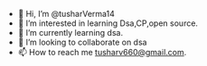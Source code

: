 - 👋 Hi, I’m @tusharVerma14
- 👀 I’m interested in learning Dsa,CP,open source.
- 🌱 I’m currently learning dsa.
- 💞️ I’m looking to collaborate on dsa
- 📫 How to reach me tusharv660@gmail.com.

<!---
tusharVerma14/tusharVerma14 is a ✨ special ✨ repository because its `README.md` (this file) appears on your GitHub profile.
You can click the Preview link to take a look at your changes.
--->

